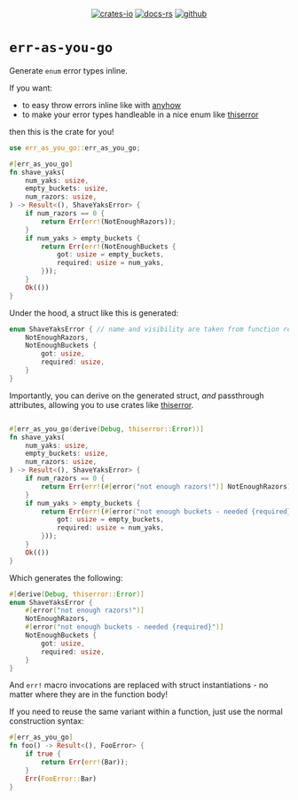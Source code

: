 <div align="center">

[![crates-io](https://img.shields.io/crates/v/err-as-you-go.svg)](https://crates.io/crates/err-as-you-go)
[![docs-rs](https://docs.rs/err-as-you-go/badge.svg)](https://docs.rs/err-as-you-go)
[![github](https://img.shields.io/static/v1?label=&message=github&color=grey&logo=github)](https://github.com/aatifsyed/err-as-you-go)

</div>

# `err-as-you-go`

Generate `enum` error types inline.

If you want:
- to easy throw errors inline like with [anyhow]
- to make your error types handleable in a nice enum like [thiserror]

then this is the crate for you!

```rust
use err_as_you_go::err_as_you_go;

#[err_as_you_go]
fn shave_yaks(
    num_yaks: usize,
    empty_buckets: usize,
    num_razors: usize,
) -> Result<(), ShaveYaksError> {
    if num_razors == 0 {
        return Err(err!(NotEnoughRazors));
    }
    if num_yaks > empty_buckets {
        return Err(err!(NotEnoughBuckets {
            got: usize = empty_buckets,
            required: usize = num_yaks,
        }));
    }
    Ok(())
}
```
Under the hood, a struct like this is generated:
```rust
enum ShaveYaksError { // name and visibility are taken from function return type and visibility
    NotEnoughRazors,
    NotEnoughBuckets {
        got: usize,
        required: usize,
    }
}
```

Importantly, you can derive on the generated struct, _and_ passthrough attributes, allowing you to use crates like [thiserror].
```rust

#[err_as_you_go(derive(Debug, thiserror::Error))]
fn shave_yaks(
    num_yaks: usize,
    empty_buckets: usize,
    num_razors: usize,
) -> Result<(), ShaveYaksError> {
    if num_razors == 0 {
        return Err(err!(#[error("not enough razors!")] NotEnoughRazors));
    }
    if num_yaks > empty_buckets {
        return Err(err!(#[error("not enough buckets - needed {required}")] NotEnoughBuckets {
            got: usize = empty_buckets,
            required: usize = num_yaks,
        }));
    }
    Ok(())
}
```

Which generates the following:
```rust
#[derive(Debug, thiserror::Error)]
enum ShaveYaksError {
    #[error("not enough razors!")]
    NotEnoughRazors,
    #[error("not enough buckets - needed {required}")]
    NotEnoughBuckets {
        got: usize,
        required: usize,
    }
}
```
And `err!` macro invocations are replaced with struct instantiations - no matter where they are in the function body!

If you need to reuse the same variant within a function, just use the normal construction syntax:
```rust
#[err_as_you_go]
fn foo() -> Result<(), FooError> {
    if true {
        return Err(err!(Bar));
    }
    Err(FooError::Bar)
}
```

[anyhow]: https://docs.rs/anyhow
[thiserror]: https://docs.rs/thiserror
